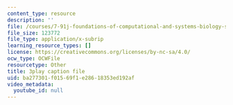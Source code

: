 ```yaml
---
content_type: resource
description: ''
file: /courses/7-91j-foundations-of-computational-and-systems-biology-spring-2014/ba277301f01569f1e28618353ed192af_6ROBp57G2ZI.srt
file_size: 123772
file_type: application/x-subrip
learning_resource_types: []
license: https://creativecommons.org/licenses/by-nc-sa/4.0/
ocw_type: OCWFile
resourcetype: Other
title: 3play caption file
uid: ba277301-f015-69f1-e286-18353ed192af
video_metadata:
  youtube_id: null
---
```

